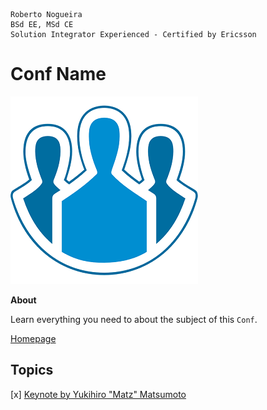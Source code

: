 ```
Roberto Nogueira  
BSd EE, MSd CE
Solution Integrator Experienced - Certified by Ericsson
```
# Conf Name

![project image](images/conf.png)

**About**

Learn everything you need to about the subject of this `Conf`.

[Homepage](https://www.youtube.com/user/Confreaks)

## Topics

[x] [Keynote by Yukihiro "Matz" Matsumoto](https://www.youtube.com/watch?v=4MM5b2F9zrM&list=PLbHJudTY1K0f09Rtt5E8FsOow6wGPkk3y&index=3)

